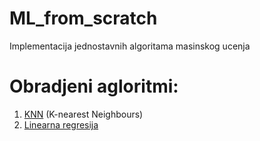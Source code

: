 # ML_from_scratch
Implementacija jednostavnih algoritama masinskog ucenja

# Obradjeni agloritmi:

1) <a href="/KNNAlgoritam/">KNN</a> (K-nearest Neighbours)
2) <a href="/LinearnaRegresija/">Linearna regresija</a>

